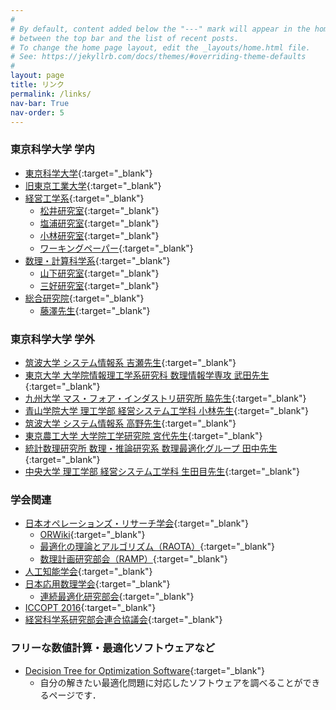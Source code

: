 ```yaml
---
#
# By default, content added below the "---" mark will appear in the home page
# between the top bar and the list of recent posts.
# To change the home page layout, edit the _layouts/home.html file.
# See: https://jekyllrb.com/docs/themes/#overriding-theme-defaults
#
layout: page
title: リンク
permalink: /links/
nav-bar: True
nav-order: 5
---
```


### 東京科学大学 学内

- [東京科学大学](https://www.isct.ac.jp/ja){:target="_blank"}
- [旧東京工業大学](https://www.titech.ac.jp/){:target="_blank"}
- [経営工学系](https://educ.titech.ac.jp/iee/){:target="_blank"}
  - [松井研究室](http://tomomi.my.coocan.jp/){:target="_blank"}
  - [塩浦研究室](http://www.shioura-lab.iee.e.titech.ac.jp/index.html){:target="_blank"}
  - [小林研究室](https://isct-koba-lab.github.io/){:target="_blank"}
  - [ワーキングペーパー](https://educ.titech.ac.jp/iee/publications/){:target="_blank"}
- [数理・計算科学系](https://educ.titech.ac.jp/is/){:target="_blank"}
  - [山下研究室](http://www.opt.c.titech.ac.jp/lab/index.html){:target="_blank"}
  - [三好研究室](https://www.is.c.titech.ac.jp/~miyoshi/lab/index-j.html){:target="_blank"}
- [総合研究院](https://www.isct.ac.jp/ja/001/about/organizations/institute-of-integrated-research){:target="_blank"}
  - [藤澤先生](https://sites.google.com/view/fujisawa-lab/){:target="_blank"}

### 東京科学大学 学外

- [筑波大学 システム情報系 吉瀬先生](https://infoshako.sk.tsukuba.ac.jp/~yoshise/index.html){:target="_blank"}
- [東京大学 大学院情報理工学系研究科 数理情報学専攻 武田先生](https://www.or.mist.i.u-tokyo.ac.jp/takeda/index-e.html){:target="_blank"}
- [九州大学 マス・フォア・インダストリ研究所 脇先生](https://sites.google.com/site/hayatowaki/Home/){:target="_blank"}
- [青山学院大学 理工学部 経営システム工学科 小林先生](https://www.agnes.aoyama.ac.jp/ise/kobayashi/){:target="_blank"}
- [筑波大学 システム情報系 高野先生](https://www.sk.tsukuba.ac.jp/~ytakano/lab/index.html){:target="_blank"}
- [東京農工大学 大学院工学研究院 宮代先生](https://web.tuat.ac.jp/~miya/){:target="_blank"}
- [統計数理研究所 数理・推論研究系 数理最適化グループ 田中先生](https://www.ism.ac.jp/~mirai/index-j.html){:target="_blank"}
- [中央大学 理工学部 経営システム工学科 生田目先生](https://www.indsys.chuo-u.ac.jp/~nama/){:target="_blank"}

### 学会関連

- [日本オペレーションズ・リサーチ学会](https://orsj.org/){:target="_blank"}
  - [ORWiki](https://orsj-ml.org/orwiki/wiki/index.php?title=%E3%83%A1%E3%82%A4%E3%83%B3%E3%83%9A%E3%83%BC%E3%82%B8){:target="_blank"}
  - [最適化の理論とアルゴリズム（RAOTA）](https://orsj.org/raota/){:target="_blank"}
  - [数理計画研究部会（RAMP）](https://orsj.org/ramp/){:target="_blank"}
- [人工知能学会](https://www.ai-gakkai.or.jp/){:target="_blank"}
- [日本応用数理学会](https://jsiam.org/){:target="_blank"}
  - [連続最適化研究部会](https://sites.google.com/view/jsiam-conopt/){:target="_blank"}
- [ICCOPT 2016](http://www.iccopt2016.tokyo/){:target="_blank"}
- [経営科学系研究部会連合協議会](https://jasmac-j.jimdofree.com/){:target="_blank"}

### フリーな数値計算・最適化ソフトウェアなど

- [Decision Tree for Optimization Software](https://plato.asu.edu/guide.html){:target="_blank"}
  - 自分の解きたい最適化問題に対応したソフトウェアを調べることができるページです．
